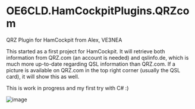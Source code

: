 # OE6CLD.HamCockpitPlugins.QRZcom
QRZ Plugin for HamCockpit from Alex, VE3NEA

This started as a first project for HamCockpit. It will retrieve both information from QRZ.com (an account is needed) and qslinfo.de, which is much more up-to-date regarding QSL information than QRZ.com. If a picture is available on QRZ.com in the top right corner (usually the QSL card), it will show this as well.

This is work in progress and my first try with C# :)

![image](https://user-images.githubusercontent.com/49873708/88154638-67691a00-cc07-11ea-9e1c-680a9bb446bf.png)
